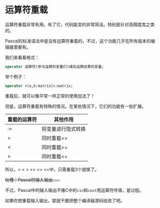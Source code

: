 # 运算符重载

运算符重载非常有用。有了它，代码能变的非常简洁。特别是针对高精度库之类的。

Pascal的标准语法中是没有运算符重载的，不过，这个功能几乎在所有版本的编辑器里都有。

我们来看看格式：

```pascal
operator 运算符(参与运算的变量们)储存运算结果的变量;
```

举个例子：

```pascal
operator +(a,b:matrix)c:matrix;
```

重载后，就可以像平常一样正常的使用加法了！

但是，运算符重载有特殊的情况。在某些情况下，它们的功能有一些扩展。

|重载的运算符|其他作用|
|-|-|
|:=|将变量进行隐式转换|
|=|同时重载<>|
|<|同时重载>=|
|>|同时重载<=|

所以，= < > <> >= <=中，只需重载3个就够了。

~~吐槽：Pascal的输入输出……~~

不过，Pascal中的输入输出不像C中的`cin`和`cout`用运算符传值，是过程。

如果你想重载输入输出，那就干脆把整个编译器源码给改了吧。
